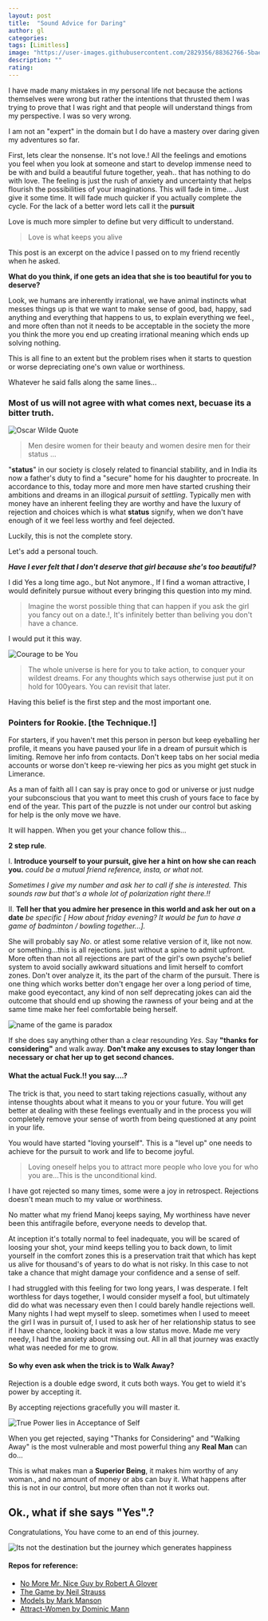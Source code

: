 ```yaml
---
layout: post
title:  "Sound Advice for Daring"
author: gl
categories:
tags: [Limitless]
image: "https://user-images.githubusercontent.com/2829356/88362766-5bae5c80-cd9b-11ea-9694-43967ed2ed59.jpg"
description: ""
rating: 
---
```


I have made many mistakes in my personal life not because the actions themselves were wrong but rather the intentions that thrusted them I was trying to prove that I was right and that people will understand things from my perspective. I was so very wrong.

I am not an "expert" in the domain but I do have a mastery over daring given my adventures so far.

First, lets clear the nonsense. It's not love.!
All the feelings and emotions you feel when you look at someone and start to develop immense need to be with and build a beautiful future together, yeah.. that has nothing to do with love.
The feeling is just the rush of anxiety and uncertainty that helps flourish the possibilities of your imaginations.
This will fade in time... Just give it some time. It will fade much quicker if you actually complete the cycle.
For the lack of a better word lets call it the **pursuit**

Love is much more simpler to define but very difficult to understand.
> Love is what keeps you alive

This post is an excerpt on the advice I passed on to my friend recently when he asked.

**What do you think, if one gets an idea that she is too beautiful for you to deserve?**

Look, we humans are inherently irrational, we have animal instincts what messes things up is that we want to make sense of good, bad, happy, sad anything and everything that happens to us, to explain everything we feel., and more often than not it needs to be acceptable in the society the more you think the more you end up creating irrational meaning which ends up solving nothing.

This is all fine to an extent but the problem rises when it starts to question or worse depreciating one's own value or worthiness.

Whatever he said falls along the same lines...

### Most of us will not agree with what comes next, becuase its a bitter truth.

![Oscar Wilde Quote](https://user-images.githubusercontent.com/2829356/88017956-5f947180-cb44-11ea-8026-ba013389cad1.png)

> Men desire women for their beauty and women desire men for their status ...

"**status**" in our society is closely related to financial stability, and in India its now a father's duty to find a "secure" home for his daughter to procreate. In accordance to this, today more and more men have started crushing their ambitions and dreams in an illogical *pursuit* of *settling*. Typically men with money have an inherent feeling they are worthy and have the luxury of rejection and choices which is what **status** signify, when we don't have enough of it we feel less worthy and feel dejected. 

Luckily, this is not the complete story.

Let's add a personal touch.

***Have I ever felt that I don't deserve that girl because she's too beautiful?***

I did Yes a long time ago., but Not anymore., If I find a woman attractive, I would definitely pursue without every bringing this question into my mind.

> Imagine the worst possible thing that can happen if you ask the girl you fancy out on a date.!, It's infinitely better than beliving you don't have a chance.

I would put it this way.

![Courage to be You](https://qph.fs.quoracdn.net/main-qimg-87a8c62ef46985b6632ec1a66fee1502)

>The whole universe is here for you to take action, to conquer your wildest dreams. For any thoughts which says otherwise just put it on hold for 100years. You can revisit that later.

Having this belief is the first step and the most important one.

### Pointers for Rookie. [the Technique.!]
For starters, if you haven't met this person in person but keep eyeballing her profile, it means you have paused your life in a dream of pursuit which is limiting.
Remove her info from contacts. Don't keep tabs on her social media accounts or worse don't keep re-viewing her pics as you might get stuck in Limerance.

As a man of faith all I can say is pray once to god or universe or just nudge your subconscious that you want to meet this crush of yours face to face by end of the year. This part of the puzzle is not under our control but asking for help is the only move we have.

It will happen. When you get your chance follow this...

**2 step rule**.

I. **Introduce yourself to your pursuit, give her a hint on how she can reach you.**
*could be a mutual friend reference, insta, or what not.*

*Sometimes I give my number and ask her to call if she is interested. This sounds raw but that's a whole lot of polarization right there.!!*


II. **Tell her that you admire her presence in this world and ask her out on a date** *be specific [ How about friday evening? It would be fun to have a game of badminton / bowling together...].*

She will probably say *No*. or atlest some relative version of it, like not now. or something...this is all rejections. just without a spine to admit upfront.
More often than not all rejections are part of the girl's own psyche's belief system to avoid socially awkward situations and limit herself to comfort zones. Don't over analyze it, its the part of the charm of the pursuit. There is one thing which works better don't engage her over a long period of time, make good eyecontact, any kind of non self deprecating jokes can aid the outcome that should end up showing the rawness of your being and at the same time make her feel comfortable being herself.

![name of the game is paradox](https://i.pinimg.com/originals/88/ec/3c/88ec3c12cc7115d302f56226944f3b21.jpg)


If she does say anything other than a clear resounding *Yes*. Say **"thanks for considering"** and walk away.
**Don't make any excuses to stay longer than necessary or chat her up to get second chances.**

#### What the actual Fuck.!! you say....?
The trick is that, you need to start taking rejections casually, without any intense thoughts about what it means to you or your future.
You will get better at dealing with these feelings eventually and in the process you will completely remove your sense of worth from being questioned at any point in your life.

You would have started "loving yourself".
This is a "level up" one needs to achieve for the pursuit to work and life to become joyful.

> Loving oneself helps you to attract more people who love you for who you are...This is the unconditional kind.

I have got rejected so many times, some were a joy in retrospect. Rejections doesn't mean much to my value or worthiness.

No matter what my friend Manoj keeps saying, My worthiness have never been this antifragile before, everyone needs to develop that.

At inception it's totally normal to feel inadequate, you will be scared of loosing your shot, your mind keeps telling you to back down, to limit yourself in the comfort zones this is a preservation trait that which has kept us alive for thousand's of years to do what is not risky. In this case to not take a chance that might damage your confidence and a sense of self.

I had struggled with this feeling for two long years, I was desperate. I felt worthless for days together, I would consider myself a fool, but ultimately did do what was necessary even then I could barely handle rejections well.
Many nights I had wept myself to sleep. sometimes when I used to meeet the girl I was in pursuit of, I used to ask her of her relationship status to see if I have chance, looking back it was a low status move. Made me very needy, I had the anxiety about missing out. All in all that journey was exactly what was needed for me to grow.


#### So why even ask when the trick is to Walk Away?
Rejection is a double edge sword, it cuts both ways. You get to wield it's power by accepting it.

By accepting rejections gracefully you will master it.

![True Power lies in Acceptance of Self](https://thumbs.gfycat.com/AggressiveFeistyChamois-size_restricted.gif)

When you get rejected, saying "Thanks for Considering" and "Walking Away" is the most vulnerable and most powerful thing any **Real Man** can do...

This is what makes man a **Superior Being**, it makes him worthy of any woman., and no amount of money or abs can buy it.
What happens after this is not in our control, but more often than not it works out.

## Ok., what if she says "Yes".?
Congratulations, You have come to an end of this journey.

![Its not the destination but the journey which generates happiness](https://steamcdn-a.akamaihd.net/steam/apps/723750/header.jpg?t=1506661786)

#### Repos for reference:
 * [No More Mr. Nice Guy by Robert A Glover](https://www.amazon.in/No-More-Mr-Nice-Guy/dp/0762415339)
 * [The Game by Neil Strauss](https://www.amazon.in/Game-Neil-Strauss/dp/0062312979)
 * [Models by Mark Manson](https://www.amazon.in/Models-Attract-Women-Through-Honesty/dp/1463750358)
 * [Attract-Women by Dominic Mann](https://www.amazon.in/Attract-Women-Unlock-Effortlessly-Become-ebook/dp/B06XFF1GDC)
 
